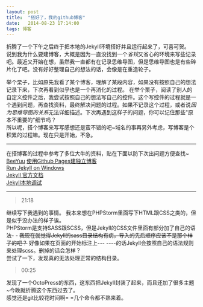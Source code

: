 ```yaml
---
layout: post
title:  "搭好了，我的github博客"
date:   2014-08-23 17:14:00
tags: 博客
---
```


折腾了一个下午之后终于把本地的Jekyll环境搭好并且运行起来了，可喜可贺。  
说到我为什么要建博客，大概是因为一直没找到一个*省钱*又省心的环境来写些记录吧。最近又开始在想，虽然我一直都有在记录思维导图，但是思维导图也是有些碎片化了吧。没有好好整理自己的想法的话，会像是在重造轮子。  
<!-- more-->
举个栗子，比如原先我看了某个博客，理解了某段内容，如果没有按照自己的想法记录下来，下次再看到似乎也是一个再消化的过程。
在举个栗子，阅读了别人的自定义控件之后，我尝试按照自己的想法写自己的控件。这个写控件的过程就是一个遇到问题，再查找资料，最终解决问题的过程。如果不记录这个过程，或者说*因为思维导图的关系*无法详细描述。下次再遇到这样子的问题，你可以记住那些"原本不重要的"细节吗？  
所以呢，搭个博客来写写感想还是蛮不错的吧~域名的事再另外考虑，写博客是个积累的过程嘛。现在只是开始，不急。

-----
在搭博客的过程中参考了多位大牛的资料，贴在下面以防下次出问题方便查找~  
[BeeYuu][BeeYuuGit]        [使用Github Pages建独立博客 ][BeeYuu]  
[Run Jekyll on Windows][Jekyll_in_windows]  
[Jekyll 官方文档][jekyll]  
[Jekyll本地调试][jekyll_debug]  

-----
> 21:18

继续写下我遇到的事情。
我本来想在PHPStorm里面写下HTML跟CSS之类的，但是似乎没办法的样子诶。  
PHPStorm是支持SASS跟SCSS，但是Jekyll的CSS文件里面有部分加了自己的语法- - 
~~我现在就觉得Jekyll的sass目录结构有病，导入的先后顺序应该不是那个样子的吧？~~
好像如果在页面的开始标注上--- ----的话Jekyll会按照自己的语法规则来处理scss。删掉的话会怎样？  
尝试了一下，发现真的无法处理正常的结构目录。

> 00:25

发现了一个OctoPress的东西，这东西把Jekyll封装了起来，而且还加了很多主题~今晚就折腾这个东西过去了。  
感觉还是git比较花时间啊= =几个命令都不熟来着。

[BeeYuu]: 	     http://beiyuu.com/github-pages
[jekyll]:        http://jekyllrb.com/docs/home/
[BeeYuuGit]:   	 https://github.com/beiyuu
[jekyll_debug]:  http://chxt6896.github.io/blog/2012/02/13/blog-jekyll-native.html
[Jekyll_in_windows]: http://jekyll-windows.juthilo.com/